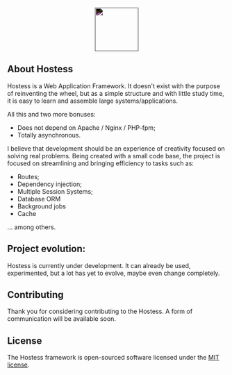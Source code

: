 <p align="center"><a href="#" target="_blank">
    <img style="filter: invert(1) brightness(1);" height="100px" src="https://rslucena.com.br/dados/flashicon.png" />
</a></p>

## About Hostess

Hostess is a Web Application Framework. It doesn't exist with the purpose of reinventing the wheel, but as a simple structure and with little study time, it is easy to learn and assemble large systems/applications.

All this and two more bonuses:

- Does not depend on Apache / Nginx / PHP-fpm;
- Totally asynchronous.

I believe that development should be an experience of creativity focused on solving real problems. Being created with a small code base, the project is focused on streamlining and bringing efficiency to tasks such as:

- Routes;
- Dependency injection;
- Multiple Session Systems;
- Database ORM
- Background jobs
- Cache

... among others.

## Project evolution:

Hostess is currently under development. It can already be used, experimented, but a lot has yet to evolve, maybe even change completely.

## Contributing

Thank you for considering contributing to the Hostess. A form of communication will be available soon.

## License

The Hostess framework is open-sourced software licensed under the [MIT license](https://opensource.org/licenses/MIT).